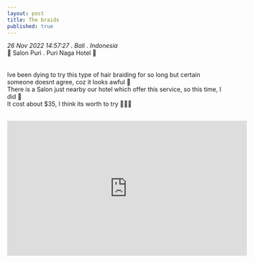 ```yaml
---
layout: post
title: The braids 
published: true
---
```

_26 Nov 2022 14:57:27 . Bali . Indonesia_
<br>
📍 Salon Puri . Puri Naga Hotel 📍
<br>
<br>
<br>
Ive been dying to try this type of hair braiding for so long but certain someone doesnt agree, coz it looks awful 😬 
<br>
There is a Salon just nearby our hotel which offer this service, so this time, I did 🤭
<br>
It cost about $35, I think its worth to try 🙂👌🏼
<br>
<br>
<iframe width="560" height="315" src="https://www.youtube.com/embed/UNIdyTzy9BY" frameborder="0" allow="accelerometer; autoplay; encrypted-media; gyroscope; picture-in-picture" allowfullscreen></iframe>
<br>
<br>
